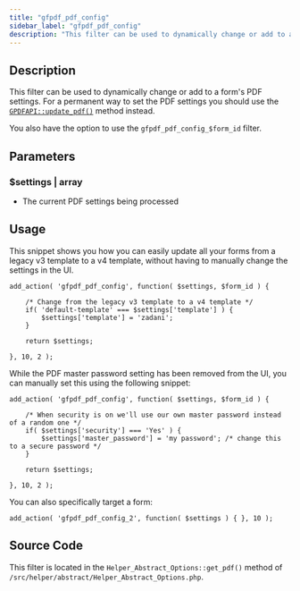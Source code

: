 ```yaml
---
title: "gfpdf_pdf_config"
sidebar_label: "gfpdf_pdf_config"
description: "This filter can be used to dynamically change or add to a form's PDF settings. This shouldn't be used as a permanent way to control the form's PDF settings."
---
```


## Description

This filter can be used to dynamically change or add to a form's PDF settings. For a permanent way to set the PDF settings you should use the [`GPDFAPI::update_pdf()`](api_update_pdf.md) method instead.

You also have the option to use the `gfpdf_pdf_config_$form_id` filter.

## Parameters

### $settings | array
*  The current PDF settings being processed

## Usage

This snippet shows you how you can easily update all your forms from a legacy v3 template to a v4 template, without having to manually change the settings in the UI.

```
add_action( 'gfpdf_pdf_config', function( $settings, $form_id ) {

	/* Change from the legacy v3 template to a v4 template */
	if( 'default-template' === $settings['template'] ) {
		$settings['template'] = 'zadani';
	}

	return $settings;

}, 10, 2 );
```

While the PDF master password setting has been removed from the UI, you can manually set this using the following snippet:

```
add_action( 'gfpdf_pdf_config', function( $settings, $form_id ) {

	/* When security is on we'll use our own master password instead of a random one */
	if( $settings['security'] === 'Yes' ) {
		$settings['master_password'] = 'my password'; /* change this to a secure password */
	}

	return $settings;

}, 10, 2 );
```

You can also specifically target a form:

```
add_action( 'gfpdf_pdf_config_2', function( $settings ) { }, 10 );
```

## Source Code

This filter is located in the `Helper_Abstract_Options::get_pdf()` method of `/src/helper/abstract/Helper_Abstract_Options.php`.
